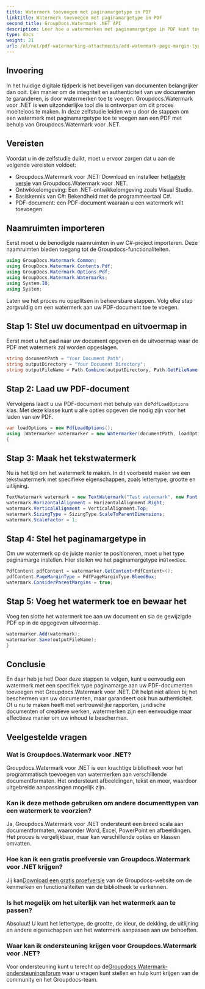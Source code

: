 ```yaml
---
title: Watermerk toevoegen met paginamargetype in PDF
linktitle: Watermerk toevoegen met paginamargetype in PDF
second_title: GroupDocs.Watermark .NET API
description: Leer hoe u watermerken met paginamargetype in PDF kunt toevoegen met behulp van Groupdocs voor .NET. Beveilig uw documenten moeiteloos.
type: docs
weight: 21
url: /nl/net/pdf-watermarking-attachments/add-watermark-page-margin-type-pdf/
---
```

## Invoering
In het huidige digitale tijdperk is het beveiligen van documenten belangrijker dan ooit. Eén manier om de integriteit en authenticiteit van uw documenten te garanderen, is door watermerken toe te voegen. Groupdocs.Watermark voor .NET is een uitzonderlijke tool die is ontworpen om dit proces moeiteloos te maken. In deze zelfstudie leiden we u door de stappen om een watermerk met paginamargetype toe te voegen aan een PDF met behulp van Groupdocs.Watermark voor .NET.
## Vereisten
Voordat u in de zelfstudie duikt, moet u ervoor zorgen dat u aan de volgende vereisten voldoet:
-  Groupdocs.Watermark voor .NET: Download en installeer het[laatste versie](https://releases.groupdocs.com/Watermark/net/) van Groupdocs.Watermark voor .NET.
- Ontwikkelomgeving: Een .NET-ontwikkelomgeving zoals Visual Studio.
- Basiskennis van C#: Bekendheid met de programmeertaal C#.
- PDF-document: een PDF-document waaraan u een watermerk wilt toevoegen.
## Naamruimten importeren
Eerst moet u de benodigde naamruimten in uw C#-project importeren. Deze naamruimten bieden toegang tot de Groupdocs-functionaliteiten.
```csharp
using GroupDocs.Watermark.Common;
using GroupDocs.Watermark.Contents.Pdf;
using GroupDocs.Watermark.Options.Pdf;
using GroupDocs.Watermark.Watermarks;
using System.IO;
using System;
```
Laten we het proces nu opsplitsen in beheersbare stappen. Volg elke stap zorgvuldig om een watermerk aan uw PDF-document toe te voegen.
## Stap 1: Stel uw documentpad en uitvoermap in
Eerst moet u het pad naar uw document opgeven en de uitvoermap waar de PDF met watermerk zal worden opgeslagen.
```csharp
string documentPath = "Your Document Path";
string outputDirectory = "Your Document Directory";
string outputFileName = Path.Combine(outputDirectory, Path.GetFileName(documentPath));
```
## Stap 2: Laad uw PDF-document
 Vervolgens laadt u uw PDF-document met behulp van de`PdfLoadOptions` klas. Met deze klasse kunt u alle opties opgeven die nodig zijn voor het laden van uw PDF.
```csharp
var loadOptions = new PdfLoadOptions();
using (Watermarker watermarker = new Watermarker(documentPath, loadOptions))
{
```
## Stap 3: Maak het tekstwatermerk
Nu is het tijd om het watermerk te maken. In dit voorbeeld maken we een tekstwatermerk met specifieke eigenschappen, zoals lettertype, grootte en uitlijning.
```csharp
TextWatermark watermark = new TextWatermark("Test watermark", new Font("Arial", 42));
watermark.HorizontalAlignment = HorizontalAlignment.Right;
watermark.VerticalAlignment = VerticalAlignment.Top;
watermark.SizingType = SizingType.ScaleToParentDimensions;
watermark.ScaleFactor = 1;
```
## Stap 4: Stel het paginamargetype in
 Om uw watermerk op de juiste manier te positioneren, moet u het type paginamarge instellen. Hier stellen we het paginamargetype in`BleedBox`.
```csharp
PdfContent pdfContent = watermarker.GetContent<PdfContent>();
pdfContent.PageMarginType = PdfPageMarginType.BleedBox;
watermark.ConsiderParentMargins = true;
```
## Stap 5: Voeg het watermerk toe en bewaar het
Voeg ten slotte het watermerk toe aan uw document en sla de gewijzigde PDF op in de opgegeven uitvoermap.
```csharp
watermarker.Add(watermark);
watermarker.Save(outputFileName);
}
```
## Conclusie
En daar heb je het! Door deze stappen te volgen, kunt u eenvoudig een watermerk met een specifiek type paginamarge aan uw PDF-documenten toevoegen met Groupdocs.Watermark voor .NET. Dit helpt niet alleen bij het beschermen van uw documenten, maar garandeert ook hun authenticiteit. Of u nu te maken heeft met vertrouwelijke rapporten, juridische documenten of creatieve werken, watermerken zijn een eenvoudige maar effectieve manier om uw inhoud te beschermen.
## Veelgestelde vragen
### Wat is Groupdocs.Watermark voor .NET?
Groupdocs.Watermark voor .NET is een krachtige bibliotheek voor het programmatisch toevoegen van watermerken aan verschillende documentformaten. Het ondersteunt afbeeldingen, tekst en meer, waardoor uitgebreide aanpassingen mogelijk zijn.
### Kan ik deze methode gebruiken om andere documenttypen van een watermerk te voorzien?
Ja, Groupdocs.Watermark voor .NET ondersteunt een breed scala aan documentformaten, waaronder Word, Excel, PowerPoint en afbeeldingen. Het proces is vergelijkbaar, maar kan verschillende opties en klassen omvatten.
### Hoe kan ik een gratis proefversie van Groupdocs.Watermark voor .NET krijgen?
 Jij kan[Download een gratis proefversie](https://releases.groupdocs.com/) van de Groupdocs-website om de kenmerken en functionaliteiten van de bibliotheek te verkennen.
### Is het mogelijk om het uiterlijk van het watermerk aan te passen?
Absoluut! U kunt het lettertype, de grootte, de kleur, de dekking, de uitlijning en andere eigenschappen van het watermerk aanpassen aan uw behoeften.
### Waar kan ik ondersteuning krijgen voor Groupdocs.Watermark voor .NET?
 Voor ondersteuning kunt u terecht op de[Groupdocs Watermark-ondersteuningsforum](https://forum.groupdocs.com/c/watermark/19) waar u vragen kunt stellen en hulp kunt krijgen van de community en het Groupdocs-team.